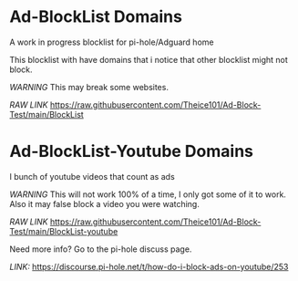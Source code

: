 # Ad-BlockList Domains

A work in progress blocklist for pi-hole/Adguard home

This blocklist with have domains that i notice that other blocklist might not block.

*WARNING* This may break some websites.

*RAW LINK* https://raw.githubusercontent.com/Theice101/Ad-Block-Test/main/BlockList

# Ad-BlockList-Youtube Domains

I bunch of youtube videos that count as ads

*WARNING* This will not work 100% of a time, I only got some of it to work. Also it may false block a video you were watching.

*RAW LINK* https://raw.githubusercontent.com/Theice101/Ad-Block-Test/main/BlockList-youtube

Need more info? Go to the pi-hole discuss page.

*LINK:* https://discourse.pi-hole.net/t/how-do-i-block-ads-on-youtube/253
